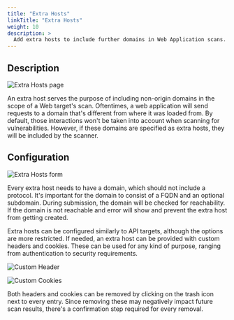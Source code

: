 ```yaml
---
title: "Extra Hosts"
linkTitle: "Extra Hosts"
weight: 10
description: >
  Add extra hosts to include further domains in Web Application scans.
---
```


## Description

![Extra Hosts page](/deepdive/scans/extra-hosts/ExtraHosts_List.png "Extra Hosts page")

An extra host serves the purpose of including non-origin domains in the scope of a Web target's scan. 
Oftentimes, a web application will send requests to a domain that's different from where it was loaded from. By default, those interactions won't be taken into account when scanning for vulnerabilities. However, if these domains are specified as extra hosts, they will be included by the scanner.

## Configuration

![Extra Hosts form](/deepdive/scans/extra-hosts/ExtraHosts_Create.png "Extra Hosts form")

Every extra host needs to have a domain, which should not include a protocol. It's important for the domain to consist of a FQDN and an optional subdomain. During submission, the domain will be checked for reachability. If the domain is not reachable and error will show and prevent the extra host from getting created.

Extra hosts can be configured similarly to API targets, although the options are more restricted. If needed, an extra host can be provided with custom headers and cookies. These can be used for any kind of purpose, ranging from authentication to security requirements.

![Custom Header](/deepdive/scans/extra-hosts/ExtraHosts_CustomHeaders.png "Custom Header")

![Custom Cookies](/deepdive/scans/extra-hosts/ExtraHosts_CustomCookies.png "Custom Cookies")

Both headers and cookies can be removed by clicking on the trash icon next to every entry. 
Since removing these may negatively impact future scan results, there's a confirmation step required for every removal.